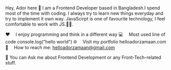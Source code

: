 
Hey, Ador here 👋
I am a Frontend Developer based in Bangladesh.I spend most of the time with coding. I always try to learn new things everyday and try to implement it own way. JavaScirpt is one of favourite technology, I feel comfortable to work with JS.🧑‍💻.

♥️  I enjoy programming and think in a different way
💻  Most used line of code console.log("hello world")
🌐  Visit my portfolio helloadorzamaan.com
📧  How to reach me: helloadorzamaan@gmail.com


💬 You can Ask me about Frontend Development or any Front-Tech-related stuff.

<!---

--->

